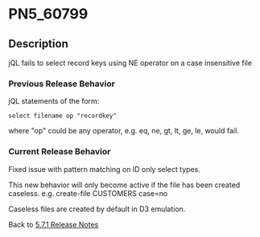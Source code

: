 # PN5_60799

<PageHeader />

## Description

jQL fails to select record keys using NE operator on a case insensitive file

### Previous Release Behavior

jQL statements of the form:

```
select filename op "recordkey"
```

where "op" could be any operator, e.g. eq, ne, gt, lt, ge, le, would fail.

### Current Release Behavior

Fixed issue with pattern matching on ID only select types.

This new behavior will only become active if the file has been created caseless. e.g. create-file CUSTOMERS case=no

Caseless files are created by default in D3 emulation.

Back to [5.7.1 Release Notes](./../jbase-5.7.1-release-notes/README.md)
  
<PageFooter />
